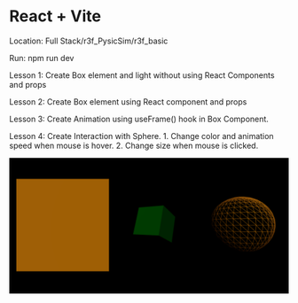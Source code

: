 # React + Vite
Location: Full Stack/r3f_PysicSim/r3f_basic

Run: npm run dev

Lesson 1: Create Box element and light without using React Components and props

Lesson 2: Create Box element using React component and props

Lesson 3: Create Animation using useFrame() hook in Box Component.

Lesson 4: Create Interaction with Sphere. 1. Change color and animation speed when mouse is hover. 2. Change size when mouse is clicked. 

![alt text](public/image.png)